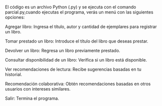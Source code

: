 El código es un archivo Python (.py) y se ejecuta con el comando parcial.py,cuando ejecutas el programa, verás un menú con las siguientes opciones:

Agregar libro: Ingresa el título, autor y cantidad de ejemplares para registrar un libro.

Tomar prestado un libro: Introduce el título del libro que deseas prestar.

Devolver un libro: Regresa un libro previamente prestado.

Consultar disponibilidad de un libro: Verifica si un libro está disponible.

Ver recomendaciones de lectura: Recibe sugerencias basadas en tu historial.

Recomendación colaborativa: Obtén recomendaciones basadas en otros usuarios con intereses similares.

Salir: Termina el programa.
